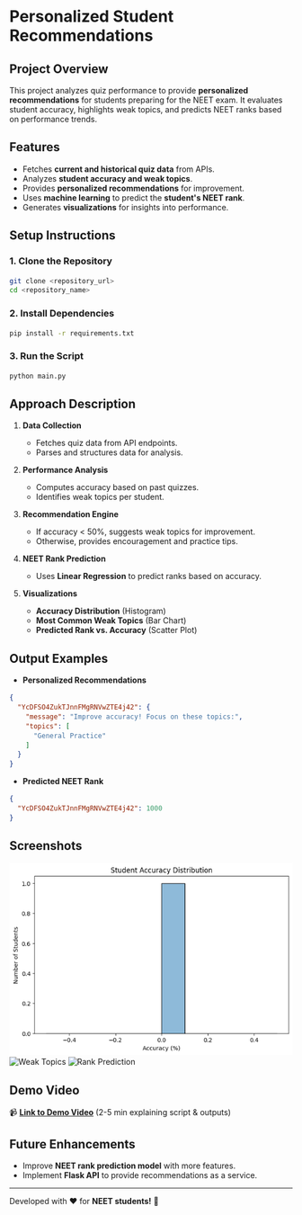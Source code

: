 # Personalized Student Recommendations

## Project Overview
This project analyzes quiz performance to provide **personalized recommendations** for students preparing for the NEET exam. It evaluates student accuracy, highlights weak topics, and predicts NEET ranks based on performance trends.

## Features
- Fetches **current and historical quiz data** from APIs.
- Analyzes **student accuracy and weak topics**.
- Provides **personalized recommendations** for improvement.
- Uses **machine learning** to predict the **student's NEET rank**.
- Generates **visualizations** for insights into performance.

## Setup Instructions
### 1. Clone the Repository
```sh
git clone <repository_url>
cd <repository_name>
```
### 2. Install Dependencies
```sh
pip install -r requirements.txt
```
### 3. Run the Script
```sh
python main.py
```

## Approach Description
1. **Data Collection**
   - Fetches quiz data from API endpoints.
   - Parses and structures data for analysis.

2. **Performance Analysis**
   - Computes accuracy based on past quizzes.
   - Identifies weak topics per student.

3. **Recommendation Engine**
   - If accuracy < 50%, suggests weak topics for improvement.
   - Otherwise, provides encouragement and practice tips.

4. **NEET Rank Prediction**
   - Uses **Linear Regression** to predict ranks based on accuracy.

5. **Visualizations**
   - **Accuracy Distribution** (Histogram)
   - **Most Common Weak Topics** (Bar Chart)
   - **Predicted Rank vs. Accuracy** (Scatter Plot)

## Output Examples
- **Personalized Recommendations**
```json
{
  "YcDFSO4ZukTJnnFMgRNVwZTE4j42": {
    "message": "Improve accuracy! Focus on these topics:",
    "topics": [
      "General Practice"
    ]
  }
}
```
- **Predicted NEET Rank**
```json
{
  "YcDFSO4ZukTJnnFMgRNVwZTE4j42": 1000
}
```

## Screenshots
![Accuracy Distribution](Accuracy.png)
![Weak Topics](weak_topics.png)
![Rank Prediction](Predicted%Rank%vs%Accuracy.png)

## Demo Video
📹 **[Link to Demo Video](#)** (2-5 min explaining script & outputs)

## Future Enhancements
- Improve **NEET rank prediction model** with more features.
- Implement **Flask API** to provide recommendations as a service.

---
Developed with ❤️ for **NEET students!** 🚀


